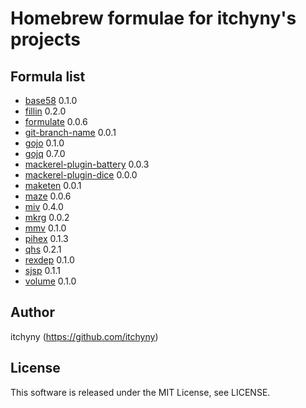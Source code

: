 # Homebrew formulae for itchyny's projects
## Formula list

- [base58](https://github.com/itchyny/base58-go) 0.1.0
- [fillin](https://github.com/itchyny/fillin) 0.2.0
- [formulate](https://github.com/itchyny/formulate) 0.0.6
- [git-branch-name](https://github.com/itchyny/git-branch-name) 0.0.1
- [gojo](https://github.com/itchyny/gojo) 0.1.0
- [gojq](https://github.com/itchyny/gojq) 0.7.0
- [mackerel-plugin-battery](https://github.com/itchyny/mackerel-plugin-battery) 0.0.3
- [mackerel-plugin-dice](https://github.com/itchyny/mackerel-plugin-dice) 0.0.0
- [maketen](https://github.com/itchyny/maketen-go) 0.0.1
- [maze](https://github.com/itchyny/maze) 0.0.6
- [miv](https://github.com/itchyny/miv) 0.4.0
- [mkrg](https://github.com/itchyny/mkrg) 0.0.2
- [mmv](https://github.com/itchyny/mmv) 0.1.0
- [pihex](https://github.com/itchyny/pihex-rs) 0.1.3
- [qhs](https://github.com/itchyny/qhs) 0.2.1
- [rexdep](https://github.com/itchyny/rexdep) 0.1.0
- [sjsp](https://github.com/itchyny/sjsp) 0.1.1
- [volume](https://github.com/itchyny/volume-go) 0.1.0

## Author
itchyny (https://github.com/itchyny)

## License
This software is released under the MIT License, see LICENSE.
